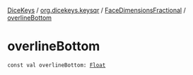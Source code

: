 [DiceKeys](../../index.md) / [org.dicekeys.keysqr](../index.md) / [FaceDimensionsFractional](index.md) / [overlineBottom](./overline-bottom.md)

# overlineBottom

`const val overlineBottom: `[`Float`](https://kotlinlang.org/api/latest/jvm/stdlib/kotlin/-float/index.html)